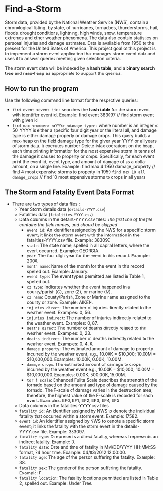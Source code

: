 # Find-a-Storm
Storm data, provided by the National Weather Service (NWS), contain a chronological listing, by state, of
hurricanes, tornadoes, thunderstorms, hail, floods, drought conditions, lightning, high winds, snow, temperature extremes and other weather phenomena. The data also contain statistics on personal injuries and
damage estimates. Data is available from 1950 to the present for the United States of America.
This project goal of this project is to implement a storm event application that manages storm event
data and uses it to answer queries meeting given selection criteria. <br>

The storm event data will be indexed by a __hash table__, and a __binary search tree__ and __max-heap__ as appropriate to support the queries.

## How to run the program
Use the following command line format for the respective queries: 
  * `find event <event id>` : searches the __hash table__ for the storm event with identifier event id. Example: find event 383097 // find storm event with given id
  * `find max <number> <YYYY> <damage type>` : where number is an integer ≤ 50, YYYY is either a specific four digit year or the literal all, and damage type is either damage property or damage crops. This query builds a max-heap on the field damage type for the given year YYYY or all years of storm data.
    It executes number Delete-Max operations on the heap, each time printing information for the most expensive storm in terms of the damage it caused to property or crops. Specifically, for each event
    print the event id, event type, and amount of damage of as a dollar amount, on a single line.
    Example: find max 4 1950 damage_property // find 4 most expensive storms to property in 1950
    `find max 10 all damage_crops` // find 10 most expensive storms to crops in all years


## The Storm and Fatality Event Data Format

  * There are two types of data files :
    * Year Storm details data (`details-YYYY.csv`)    
    * Fatalities data (`fatalities-YYYY.csv`)
    * Data columns in the details-YYYY.csv files: *The first line of the file contains the field names, and should be skipped*
      * `event id`: An identifier assigned by the NWS for a specific storm event; it links the storm event with the information in the fatalities-YYYY.csv file. Example: 383097.
      * `state`: The state name, spelled in all capital letters, where the event occurred. Example: GEORGIA.
      * `year`: The four digit year for the event in this record. Example: 2000.
      * `month name`: Name of the month for the event in this record spelled out. Example: January.
      * `event type`: The event types permitted are listed in Table 1, spelled out.
      * `cz type`: Indicates whether the event happened in a county/parish (C), zone (Z), or marine (M).
      * `cz name`: County/Parish, Zone or Marine name assigned to the county or zone. Example: AIKEN.
      * `injuries direct`: The number of injuries directly related to the weather event. Examples: 0, 56.
      * `injuries indirect`: The number of injuries indirectly related to the weather event. Examples: 0, 87.
      * `deaths direct`: The number of deaths directly related to the weather event. Examples: 0, 23.
      * `deaths indirect`: The number of deaths indirectly related to the weather event. Examples: 0, 4, 6.
      * `damage property`: The estimated amount of damage to property incurred by the weather event, e.g., 10.00K = $10,000; 10.00M = $10,000,000. Examples: 10.00K, 0.00K, 10.00M.
      * `damage crops`: The estimated amount of damage to crops incurred by the weather event e.g., 10.00K = $10,000; 10.00M = $10,000,000. Examples: 0.00K, 500.00K, 15.00M.
      * `tor f scale`: Enhanced Fujita Scale describes the strength of the tornado based on the amount and type of damage caused by the tornado. The F-scale of damage varies in the destruction area; therefore, the highest value of the F-scale is recorded for each event. Examples: EF0, EF1, EF2, EF3, EF4, EF5
     * Data columns in the fatalities-YYYY.csv files:
      * `fatality id`: An identifier assigned by NWS to denote the individual fatality that occurred within a storm event. Example: 17582.
      * `event id`: An identifier assigned by NWS to denote a specific storm event; it links the fatality with the storm event in the details-YYYY.csv file. Example: 383097.
      * `fatality type`: D represents a direct fatality, whereas I represents an indirect fatality. Example: D.
      * `fatality date`: Date and time of fatality in MM/DD/YYYY HH:MM:SS format, 24 hour time. Example: 04/03/2012 12:00:00.
      * `fatality age`: The age of the person suffering the fatality. Example: 38.
      * `fatality sex`: The gender of the person suffering the fatality. Example: F.
      * `fatality location`: The fatality locations permitted are listed in Table 2, spelled out. Example: Under Tree.

